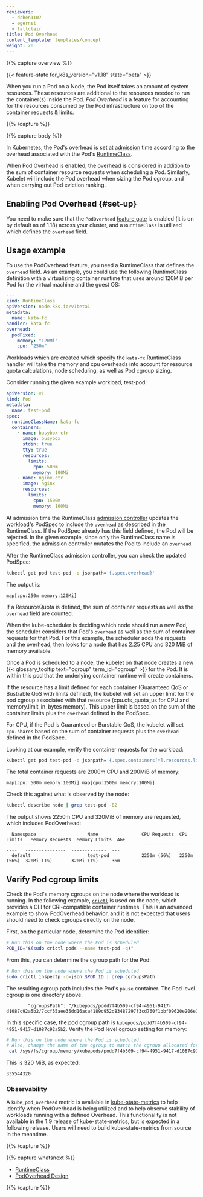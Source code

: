 ```yaml
---
reviewers:
  - dchen1107
  - egernst
  - tallclair
title: Pod Overhead
content_template: templates/concept
weight: 20
---
```


{{% capture overview %}}

{{< feature-state for_k8s_version="v1.18" state="beta" >}}

When you run a Pod on a Node, the Pod itself takes an amount of system
resources. These resources are additional to the resources needed to run the
container(s) inside the Pod. _Pod Overhead_ is a feature for accounting for the
resources consumed by the Pod infrastructure on top of the container requests &
limits.

{{% /capture %}}

{{% capture body %}}

In Kubernetes, the Pod's overhead is set at
[admission](/docs/reference/access-authn-authz/extensible-admission-controllers/#what-are-admission-webhooks)
time according to the overhead associated with the Pod's
[RuntimeClass](/docs/concepts/containers/runtime-class/).

When Pod Overhead is enabled, the overhead is considered in addition to the sum
of container resource requests when scheduling a Pod. Similarly, Kubelet will
include the Pod overhead when sizing the Pod cgroup, and when carrying out Pod
eviction ranking.

## Enabling Pod Overhead {#set-up}

You need to make sure that the `PodOverhead`
[feature gate](/docs/reference/command-line-tools-reference/feature-gates/) is
enabled (it is on by default as of 1.18) across your cluster, and a
`RuntimeClass` is utilized which defines the `overhead` field.

## Usage example

To use the PodOverhead feature, you need a RuntimeClass that defines the
`overhead` field. As an example, you could use the following RuntimeClass
definition with a virtualizing container runtime that uses around 120MiB per Pod
for the virtual machine and the guest OS:

```yaml
---
kind: RuntimeClass
apiVersion: node.k8s.io/v1beta1
metadata:
  name: kata-fc
handler: kata-fc
overhead:
  podFixed:
    memory: "120Mi"
    cpu: "250m"
```

Workloads which are created which specify the `kata-fc` RuntimeClass handler
will take the memory and cpu overheads into account for resource quota
calculations, node scheduling, as well as Pod cgroup sizing.

Consider running the given example workload, test-pod:

```yaml
apiVersion: v1
kind: Pod
metadata:
  name: test-pod
spec:
  runtimeClassName: kata-fc
  containers:
    - name: busybox-ctr
      image: busybox
      stdin: true
      tty: true
      resources:
        limits:
          cpu: 500m
          memory: 100Mi
    - name: nginx-ctr
      image: nginx
      resources:
        limits:
          cpu: 1500m
          memory: 100Mi
```

At admission time the RuntimeClass
[admission controller](https://kubernetes.io/docs/reference/access-authn-authz/admission-controllers/)
updates the workload's PodSpec to include the `overhead` as described in the
RuntimeClass. If the PodSpec already has this field defined, the Pod will be
rejected. In the given example, since only the RuntimeClass name is specified,
the admission controller mutates the Pod to include an `overhead`.

After the RuntimeClass admission controller, you can check the updated PodSpec:

```bash
kubectl get pod test-pod -o jsonpath='{.spec.overhead}'
```

The output is:

```
map[cpu:250m memory:120Mi]
```

If a ResourceQuota is defined, the sum of container requests as well as the
`overhead` field are counted.

When the kube-scheduler is deciding which node should run a new Pod, the
scheduler considers that Pod's `overhead` as well as the sum of container
requests for that Pod. For this example, the scheduler adds the requests and the
overhead, then looks for a node that has 2.25 CPU and 320 MiB of memory
available.

Once a Pod is scheduled to a node, the kubelet on that node creates a new
{{< glossary_tooltip text="cgroup" term_id="cgroup" >}} for the Pod. It is
within this pod that the underlying container runtime will create containers.

If the resource has a limit defined for each container (Guaranteed QoS or
Bustrable QoS with limits defined), the kubelet will set an upper limit for the
pod cgroup associated with that resource (cpu.cfs_quota_us for CPU and
memory.limit_in_bytes memory). This upper limit is based on the sum of the
container limits plus the `overhead` defined in the PodSpec.

For CPU, if the Pod is Guaranteed or Burstable QoS, the kubelet will set
`cpu.shares` based on the sum of container requests plus the `overhead` defined
in the PodSpec.

Looking at our example, verify the container requests for the workload:

```bash
kubectl get pod test-pod -o jsonpath='{.spec.containers[*].resources.limits}'
```

The total container requests are 2000m CPU and 200MiB of memory:

```
map[cpu: 500m memory:100Mi] map[cpu:1500m memory:100Mi]
```

Check this against what is observed by the node:

```bash
kubectl describe node | grep test-pod -B2
```

The output shows 2250m CPU and 320MiB of memory are requested, which includes
PodOverhead:

```
  Namespace                   Name                CPU Requests  CPU Limits   Memory Requests  Memory Limits  AGE
  ---------                   ----                ------------  ----------   ---------------  -------------  ---
  default                     test-pod            2250m (56%)   2250m (56%)  320Mi (1%)       320Mi (1%)     36m
```

## Verify Pod cgroup limits

Check the Pod's memory cgroups on the node where the workload is running. In the
following example,
[`crictl`](https://github.com/kubernetes-sigs/cri-tools/blob/master/docs/crictl.md)
is used on the node, which provides a CLI for CRI-compatible container runtimes.
This is an advanced example to show PodOverhead behavior, and it is not expected
that users should need to check cgroups directly on the node.

First, on the particular node, determine the Pod identifier:

```bash
# Run this on the node where the Pod is scheduled
POD_ID="$(sudo crictl pods --name test-pod -q)"
```

From this, you can determine the cgroup path for the Pod:

```bash
# Run this on the node where the Pod is scheduled
sudo crictl inspectp -o=json $POD_ID | grep cgroupsPath
```

The resulting cgroup path includes the Pod's `pause` container. The Pod level
cgroup is one directory above.

```
        "cgroupsPath": "/kubepods/podd7f4b509-cf94-4951-9417-d1087c92a5b2/7ccf55aee35dd16aca4189c952d83487297f3cd760f1bbf09620e206e7d0c27a"
```

In this specific case, the pod cgroup path is
`kubepods/podd7f4b509-cf94-4951-9417-d1087c92a5b2`. Verify the Pod level cgroup
setting for memory:

```bash
# Run this on the node where the Pod is scheduled.
# Also, change the name of the cgroup to match the cgroup allocated for your pod.
 cat /sys/fs/cgroup/memory/kubepods/podd7f4b509-cf94-4951-9417-d1087c92a5b2/memory.limit_in_bytes
```

This is 320 MiB, as expected:

```
335544320
```

### Observability

A `kube_pod_overhead` metric is available in
[kube-state-metrics](https://github.com/kubernetes/kube-state-metrics) to help
identify when PodOverhead is being utilized and to help observe stability of
workloads running with a defined Overhead. This functionality is not available
in the 1.9 release of kube-state-metrics, but is expected in a following
release. Users will need to build kube-state-metrics from source in the
meantime.

{{% /capture %}}

{{% capture whatsnext %}}

- [RuntimeClass](/docs/concepts/containers/runtime-class/)
- [PodOverhead Design](https://github.com/kubernetes/enhancements/blob/master/keps/sig-node/20190226-pod-overhead.md)

{{% /capture %}}
